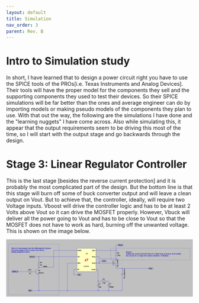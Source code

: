```yaml
---
layout: default
title: Simulation
nav_order: 3
parent: Rev. B
---
```


# Intro to Simulation study 

In short, I have learned that to design a power circuit right you have to use the SPICE tools of the PROs[i.e. Texas Instruments and Analog Devices]. Their tools will have the proper model for the components they sell and the supporting components they used to test their devices. So their SPICE simulations will be far better than the ones and average engineer can do by importing models or making pseudo models of the components they plan to use. With that out the way, the following are the simulations I have done and the "learning nuggets" I have come across. Also while simulating this, it appear that the output requirements seem to be driving this most of the time, so I will start with the output stage and go backwards through the design. 



# Stage 3: Linear Regulator Controller

This is the last stage [besides the reverse current protection] and it is probably the most complicated part of the design. But the bottom line is that this stage will burn off some of buck converter output and will leave a clean output on Vout. But to achieve that, the controller, ideally, will require two Voltage inputs. Vboost will drive the controller logic and has to be at least 2 Volts above Vout so it can drive the MOSFET properly. However, Vbuck will deliver all the power going to Vout and has to be close to Vout so that the MOSFET does not have to work as hard, burning off the unwanted voltage. This is shown on the image below. 

![Stage3](https://raw.githubusercontent.com/edmugu/arduino_adjustable_power_supply/master/Rev_B/Jekyll_page/snipits/stage3a.PNG )

